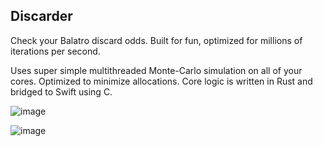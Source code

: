 ## Discarder

Check your Balatro discard odds. Built for fun, optimized for millions of iterations per second.

Uses super simple multithreaded Monte-Carlo simulation on all of your cores. Optimized to minimize allocations. Core logic is written in Rust and bridged to Swift using C.

![image](https://github.com/user-attachments/assets/09b6a972-5b7e-432d-b273-757776c9e8c2)

![image](https://github.com/user-attachments/assets/b41640ff-cee1-4a9c-99ad-6d1197c8e110)

